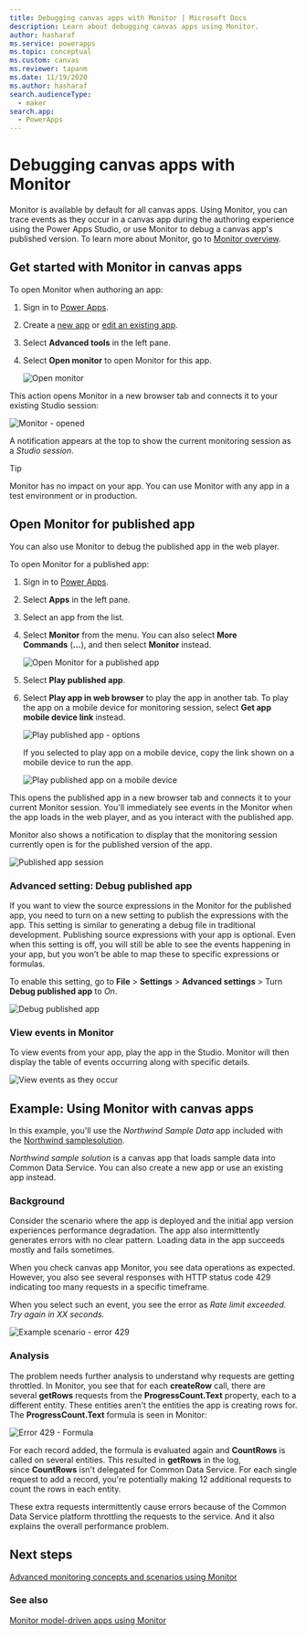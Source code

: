 ```yaml
---
title: Debugging canvas apps with Monitor | Microsoft Docs
description: Learn about debugging canvas apps using Monitor.
author: hasharaf
ms.service: powerapps
ms.topic: conceptual
ms.custom: canvas
ms.reviewer: tapanm
ms.date: 11/19/2020
ms.author: hasharaf
search.audienceType: 
  - maker
search.app: 
  - PowerApps
---
```


# Debugging canvas apps with Monitor

Monitor is available by default for all canvas apps. Using Monitor, you can trace events as they occur in a canvas app during the authoring experience using the Power Apps Studio, or use Monitor to debug a canvas app's published version. To learn more about Monitor, go to [Monitor overview](monitor-overview.md).

## Get started with Monitor in canvas apps

To open Monitor when authoring an app:

1. Sign in to [Power Apps](https://make.powerapps.com/).

1. Create a [new app](https://docs.microsoft.com/powerapps/maker/canvas-apps/get-started-test-drive) or [edit an existing app](https://docs.microsoft.com/powerapps/maker/canvas-apps/edit-app).

1. Select **Advanced tools** in the left pane.

1. Select **Open monitor** to open Monitor for this app.

    ![Open monitor](media/monitor/open-monitor.png "Open monitor")

This action opens Monitor in a new browser tab and connects it to your existing Studio session:

![Monitor - opened](media/monitor/monitor-opened.png "Monitor - opened")

A notification appears at the top to show the current monitoring session as a *Studio session*.

> [!TIP]
> Monitor has no impact on your app. You can use Monitor with any app in
a test environment or in production.

## Open Monitor for published app

You can also use Monitor to debug the published app in the web player.

To open Monitor for a published app:

1. Sign in to [Power Apps](https://make.powerapps.com/).

1. Select **Apps** in the left pane.

1. Select an app from the list.

1. Select **Monitor** from the menu. You can also select **More
    Commands** (**...**), and then select **Monitor** instead.

    ![Open Monitor for a published app](media/monitor/open-published-app-monitor.png "Open Monitor for a published app")

1. Select **Play published app**.

1. Select **Play app in web browser** to play the app in another tab. To play the app on a mobile device for monitoring session, select **Get app mobile device link** instead.

    ![Play published app - options](media/monitor/play-published-app.png "Play published app - options")

    If you selected to play app on a mobile device, copy the link shown on a mobile device to run the app.

    ![Play published app on a mobile device](media/monitor/mobile-device-link.png "Play published app on a mobile device")


This opens the published app in a new browser tab and connects it to your current Monitor session. You'll immediately see events in the Monitor when the app loads in the web player, and as you interact with the published app.

Monitor also shows a notification to display that the monitoring session currently open is for the published version of the app.

![Published app session](media/monitor/published-app-session.png "Published app session")

### Advanced setting: Debug published app

If you want to view the source expressions in the Monitor for the published app, you need to turn on a new setting to publish the expressions with the app. This setting is similar to generating a debug file in traditional development. Publishing source expressions with your app is optional. Even when this setting is off, you will still be able to see the events happening in your app, but you won’t be able to map these to specific expressions or formulas.

To enable this setting, go to **File** > **Settings** > **Advanced settings** > Turn **Debug published app** to *On*.

![Debug published app](media/monitor/debug-published-app.png "Debug published app")

### View events in Monitor

To view events from your app, play the app in the Studio. Monitor will then
display the table of events occurring along with specific details.

![View events as they occur](media/monitor/monitor-events-occurring.png "View events as they occur")

## Example: Using Monitor with canvas apps

In this example, you'll use the *Northwind Sample Data* app included with
the [Northwind samplesolution](https://docs.microsoft.com/powerapps/maker/canvas-apps/northwind-install).

*Northwind sample solution* is a canvas app that loads sample data into Common
Data Service. You can also create a new app or use an existing app instead.

### Background

Consider the scenario where the app is deployed and the initial app version
experiences performance degradation. The app also intermittently generates
errors with no clear pattern. Loading data in the app succeeds mostly and fails sometimes.

When you check canvas app Monitor, you see data operations as expected. However, you also see several responses with HTTP status code 429 indicating too many requests in a specific timeframe.

When you select such an event, you see the error as *Rate limit exceeded. Try
again in XX seconds.*

![Example scenario - error 429](media/monitor/error-429.png "Example scenario - error 429")

### **Analysis**

The problem needs further analysis to understand why requests are getting
throttled. In Monitor, you see that for each **createRow** call, there are
several **getRows** requests from the **ProgressCount.Text** property, each to a different entity. These entities aren't the entities the app is creating rows for. The **ProgressCount.Text** formula is seen in Monitor:

![Error 429 - Formula](media/monitor/error-429-formula.png "Error 429 - Formula")

For each record added, the formula is evaluated again and **CountRows** is
called on several entities. This resulted in **getRows** in the log,
since **CountRows** isn't delegated for Common Data Service. For each single
request to add a record, you're potentially making 12 additional requests to
count the rows in each entity.

These extra requests intermittently cause errors because of the Common Data
Service platform throttling the requests to the service. And it also explains
the overall performance problem.

## Next steps

[Advanced monitoring concepts and scenarios using Monitor](monitor-advanced.md)

### See also

[Monitor model-driven apps using Monitor](monitor-modelapps.md)
